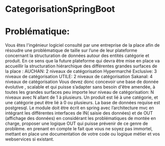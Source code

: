 # CategorisationSpringBoot
 # Problématique:
Vous êtes l'ingénieur logiciel consulté par une entreprise de la place afin de résoudre une problématique de taille sur l’une de leur plateforme concernant la structuration de données autour des entités catégorie et produit.
En ce sens que la future plateforme qui devra être mise en place va accueillir la structuration hiérarchique des différentes grandes surfaces de la place : 
 AUCHAN: 2 niveaux de catégorisation
Hypermarché Exclusive: 3 niveaux de catégorisation
UTILE: 2 niveaux de catégorisation
Sakanal: 4 niveaux de catégorisation
Vous devez donc concevoir une base de donnée évolutive  , scalable et qui puisse s’adapter sans besoin d'être amendée, à toutes les grandes surfaces peu importe leur niveau de catégorisation: N niveaux avec N allant de 1 à plusieurs.
Un produit est lié à une  catégorie, et une catégorie peut être lié à 0 ou plusieurs.
La base de données requise est postgresql.
Le module doit être écrit en spring avec l’architecture mvc en intégrant les différentes interfaces de IN( saisie des données) et de OUT (affichage des données) 
en considérant les problématiques de montée en charge, proposer une logique OUT qui puisse prévenir de ce genre de problème.
en prenant en compte le fait que vous ne soyez pas immortel, mettant en place une documentation de votre code ou logique métier et vos webservices si existant.
